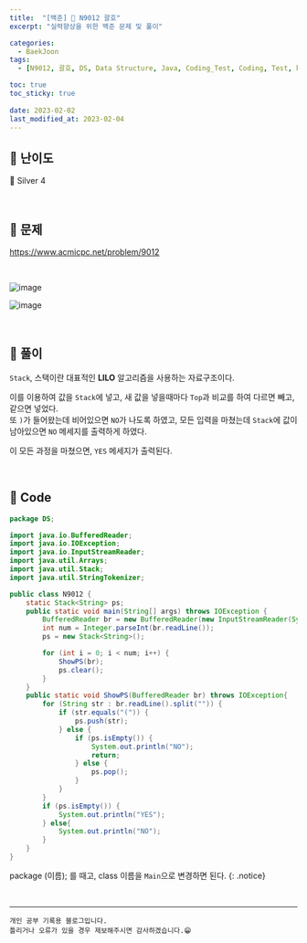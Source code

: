 ```yaml
---
title:  "[백준] 🥈 N9012 괄호"
excerpt: "실력향상을 위한 백준 문제 및 풀이"

categories:
  - BaekJoon
tags:
  - [N9012, 괄호, DS, Data Structure, Java, Coding_Test, Coding, Test, baekJoon, 백준]

toc: true
toc_sticky: true
 
date: 2023-02-02
last_modified_at: 2023-02-04
---
```


## 📌 난이도

  🥈 Silver 4

<br>

## 📌 문제

<https://www.acmicpc.net/problem/9012>

<br>

![image](https://user-images.githubusercontent.com/37824506/216255044-3234d495-62f7-41e1-8c03-070cee4855e9.png)

![image](https://user-images.githubusercontent.com/37824506/216255107-22615c99-47d6-4f62-8d90-9ab5d36f0b1f.png)

<br>

## 📌 풀이  

`Stack`, 스택이란 대표적인 **LILO** 알고리즘을 사용하는 자료구조이다.  

이를 이용하여 값을 `Stack`에 넣고, 새 값을 넣을때마다 `Top`과 비교를 하여 다르면 빼고, 같으면 넣었다.  
또 `)`가 들어왔는데 비어있으면 `NO`가 나도록 하였고, 모든 입력을 마쳤는데 `Stack`에 값이 남아있으면 `NO` 메세지를 출력하게 하였다.

이 모든 과정을 마쳤으면, `YES` 메세지가 출력된다.

<br>

## 📌 Code

```java
package DS;

import java.io.BufferedReader;
import java.io.IOException;
import java.io.InputStreamReader;
import java.util.Arrays;
import java.util.Stack;
import java.util.StringTokenizer;

public class N9012 {
    static Stack<String> ps;
    public static void main(String[] args) throws IOException {
        BufferedReader br = new BufferedReader(new InputStreamReader(System.in));
        int num = Integer.parseInt(br.readLine());
        ps = new Stack<String>();

        for (int i = 0; i < num; i++) {
            ShowPS(br);
            ps.clear();
        }
    }
    public static void ShowPS(BufferedReader br) throws IOException{
        for (String str : br.readLine().split("")) {
            if (str.equals("(")) {
                ps.push(str);
            } else {
                if (ps.isEmpty()) {
                    System.out.println("NO");
                    return;
                } else {
                    ps.pop();
                }
            }
        }
        if (ps.isEmpty()) {
            System.out.println("YES");
        } else{
            System.out.println("NO");
        }
    }
}
```

package (이름); 를 때고, class 이름을 `Main`으로 변경하면 된다.
{: .notice} 



<br>


***
    개인 공부 기록용 블로그입니다.
    틀리거나 오류가 있을 경우 제보해주시면 감사하겠습니다.😁